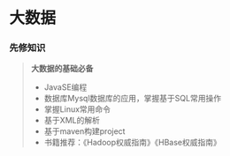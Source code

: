 #  大数据

###  先修知识
> **大数据的基础必备**
> - JavaSE编程
> - 数据库Mysql数据库的应用，掌握基于SQL常用操作
> - 掌握Linux常用命令
> - 基于XML的解析
> - 基于maven构建project
> - 书籍推荐：《Hadoop权威指南》《HBase权威指南》
